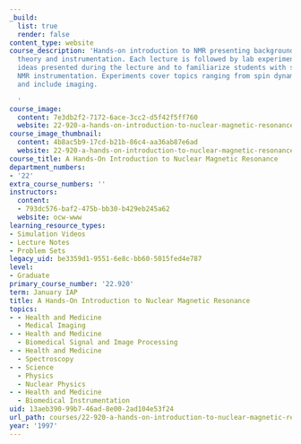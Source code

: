 ```yaml
---
_build:
  list: true
  render: false
content_type: website
course_description: 'Hands-on introduction to NMR presenting background in classical
  theory and instrumentation. Each lecture is followed by lab experiments to demonstrate
  ideas presented during the lecture and to familiarize students with state-of-the-art
  NMR instrumentation. Experiments cover topics ranging from spin dynamics to spectroscopy,
  and include imaging.

  '
course_image:
  content: 7e3db2f2-7172-6ace-3cc2-d5f42f5ff760
  website: 22-920-a-hands-on-introduction-to-nuclear-magnetic-resonance-january-iap-1997
course_image_thumbnail:
  content: 4b8ac5b9-17cd-b21b-86c4-aa36ab87e6ad
  website: 22-920-a-hands-on-introduction-to-nuclear-magnetic-resonance-january-iap-1997
course_title: A Hands-On Introduction to Nuclear Magnetic Resonance
department_numbers:
- '22'
extra_course_numbers: ''
instructors:
  content:
  - 793dc576-baf2-475b-bb30-b429eb245a62
  website: ocw-www
learning_resource_types:
- Simulation Videos
- Lecture Notes
- Problem Sets
legacy_uid: be3359d1-9551-6e8c-bb60-5015fed4e787
level:
- Graduate
primary_course_number: '22.920'
term: January IAP
title: A Hands-On Introduction to Nuclear Magnetic Resonance
topics:
- - Health and Medicine
  - Medical Imaging
- - Health and Medicine
  - Biomedical Signal and Image Processing
- - Health and Medicine
  - Spectroscopy
- - Science
  - Physics
  - Nuclear Physics
- - Health and Medicine
  - Biomedical Instrumentation
uid: 13aeb390-99b7-46ad-8e00-2ad104e53f24
url_path: courses/22-920-a-hands-on-introduction-to-nuclear-magnetic-resonance-january-iap-1997
year: '1997'
---
```

